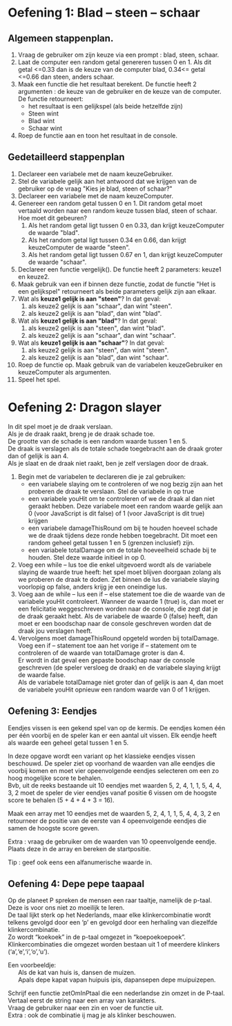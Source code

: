 # Oefening 1: Blad – steen – schaar
## Algemeen stappenplan. 
1. Vraag de gebruiker om zijn keuze via een prompt : blad, steen, schaar. 
2. Laat de computer een random getal genereren tussen 0 en 1. Als dit getal <=0.33  dan is de keuze van de computer blad, 0.34<= getal <=0.66 dan steen, anders schaar.
3. Maak een functie die het resultaat berekent. De functie heeft 2 argumenten : de keuze van de gebruiker en de keuze van de computer. De functie retourneert:
    - het resultaat is een gelijkspel (als beide hetzelfde zijn)
    - Steen wint
    - Blad wint
    - Schaar wint
4. Roep de functie aan en toon het resultaat in de console.

## Gedetailleerd stappenplan
1. Declareer een variabele met de naam keuzeGebruiker.
2. Stel de variabele gelijk aan het antwoord dat we krijgen van de gebruiker op de vraag "Kies je blad, steen of schaar?"
3. Declareer een variabele met de naam keuzeComputer.
4. Genereer een random getal tussen 0 en 1. Dit random getal moet vertaald worden naar een random keuze tussen blad, steen of schaar. Hoe moet dit gebeuren? 
    1. Als het random getal ligt tussen 0 en 0.33, dan krijgt keuzeComputer de waarde "blad".
    2. Als het random getal ligt tussen 0.34 en 0.66, dan krijgt keuzeComputer de waarde "steen".
    3. Als het random getal ligt tussen 0.67 en 1, dan krijgt keuzeComputer de waarde "schaar".
5. Declareer een functie vergelijk(). De functie heeft 2 parameters: keuze1 en keuze2. 
6. Maak gebruik van een if binnen deze functie, zodat de functie "Het is een gelijkspel" retourneert als beide parameters gelijk zijn aan elkaar.
7. Wat als **keuze1 gelijk is aan "steen"**? In dat geval: 
    1. als keuze2 gelijk is aan "schaar", dan wint "steen".
    2. als keuze2 gelijk is aan "blad", dan wint "blad".
8. Wat als **keuze1 gelijk is aan "blad"**? In dat geval:
    1. als keuze2 gelijk is aan "steen", dan wint "blad".
    2. als keuze2 gelijk is aan "schaar", dan wint "schaar".
9. Wat als **keuze1 gelijk is aan "schaar"**? In dat geval:
    1. als keuze2 gelijk is aan "steen", dan wint "steen".
    2. als keuze2 gelijk is aan "blad", dan wint "schaar".
10. Roep de functie op. Maak gebruik van de variabelen keuzeGebruiker en keuzeComputer als argumenten.
11. Speel het spel.

# Oefening 2: Dragon slayer
In dit spel moet je de draak verslaan.   
Als je de draak raakt, breng je de draak schade toe.   
De grootte van de schade is een random waarde tussen 1 en 5.   
De draak is verslagen als de totale schade toegebracht aan de draak groter dan of gelijk is aan 4.   
Als je slaat en de draak niet raakt, ben je zelf verslagen door de draak.
1.	Begin met de variabelen te declareren die je zal gebruiken:
    - een variabele slaying  om te controleren of we nog bezig zijn aan het proberen de draak te verslaan. Stel de variabele in op true
    - een variabele youHit  om te controleren of we de draak al dan niet geraakt hebben. Deze variabele moet een random waarde gelijk aan 0 (voor JavaScript is dit false) of 1 (voor JavaScript is dit true) krijgen
    - een variabele damageThisRound  om bij te houden hoeveel schade we de draak tijdens deze ronde hebben toegebracht. Dit moet een random geheel getal tussen 1 en 5 (grenzen inclusief) zijn.
    - een variabele totalDamage  om de totale hoeveelheid schade bij te houden. Stel deze waarde initieel in op 0.
2.	Voeg een while – lus toe die enkel uitgevoerd wordt als de variabele slaying de waarde true heeft: het spel moet blijven doorgaan zolang als we proberen de draak te doden. Zet binnen de lus de variabele slaying voorlopig op false, anders krijg je een oneindige lus.
3.	Voeg aan de while – lus een if – else statement toe die de waarde van de variabele youHit controleert. Wanneer de waarde 1 (true) is, dan moet er een felicitatie weggeschreven worden naar de console, die zegt dat je de draak geraakt hebt. Als de variabele de waarde 0 (false) heeft, dan moet er een boodschap naar de console geschreven worden dat de draak jou verslagen heeft. 
4.	Vervolgens moet damageThisRound opgeteld worden bij totalDamage.    
    Voeg een if – statement toe aan het vorige if – statement om te controleren of de waarde van totalDamage groter is dan 4.    
    Er wordt in dat geval een gepaste boodschap naar de console geschreven (de speler versloeg de draak) en de variabele slaying krijgt de waarde false.   
    Als de variabele totalDamage niet groter dan of gelijk is aan 4, dan moet de variabele youHit opnieuw een random waarde van 0 of 1 krijgen.

## Oefening 3: Eendjes
Eendjes vissen is een gekend spel van op de kermis. De eendjes komen één per één voorbij en de speler kan er een aantal uit vissen. Elk eendje heeft als waarde een geheel getal tussen 1 en 5.  

In deze opgave wordt een variant op het klassieke eendjes vissen beschouwd. De speler ziet op voorhand de waarden van alle eendjes die voorbij komen en moet vier opeenvolgende eendjes selecteren om een zo hoog mogelijke score te behalen.   
Bvb, uit de reeks bestaande uit 10 eendjes met waarden 5, 2, 4, 1, 1, 5, 4, 4, 3, 2 moet de speler de vier eendjes vanaf positie 6 vissen om de hoogste score te behalen (5 + 4 + 4 + 3 = 16).

Maak een array met 10 eendjes met de waarden 5, 2, 4, 1, 1, 5, 4, 4, 3, 2 en retourneer de positie van de eerste van 4 opeenvolgende eendjes die samen de hoogste score geven.

Extra : vraag de gebruiker om  de waarden van 10 opeenvolgende eendje. Plaats deze in de array en bereken de startpositie.

Tip : geef ook eens een alfanumerische waarde in.

## Oefening 4: Depe pepe taapaal
Op de planeet P spreken de mensen een raar taaltje, namelijk de p-taal.    
Deze is voor ons niet zo moeilijk te leren.     
De taal lijkt sterk op het Nederlands, maar elke klinkercombinatie wordt telkens gevolgd door een ‘p’ en gevolgd door een herhaling van diezelfde klinkercombinatie.    
Zo wordt “koekoek” in de p-taal omgezet in “koepoekoepoek”.     
Klinkercombinaties die omgezet worden bestaan uit 1 of meerdere klinkers (‘a’,‘e’,‘i’,‘o’,‘u’).

Een voorbeeldje:     
&nbsp;&nbsp;&nbsp;&nbsp;&nbsp;&nbsp;Als de kat van huis is, dansen de muizen.     
&nbsp;&nbsp;&nbsp;&nbsp;&nbsp;&nbsp;Apals depe kapat vapan huipuis ipis, dapansepen depe muipuizepen.      

Schrijf een functie zetOmInPtaal die een nederlandse zin omzet in de P-taal.    
Vertaal eerst de string naar een array van karakters.    
Vraag de gebruiker naar een zin en voer de functie uit.   
Extra : ook de combinatie ij mag je als klinker beschouwen.

